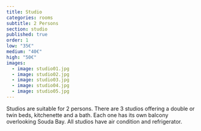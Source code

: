 ```yaml
---
title: Studio
categories: rooms
subtitle: 2 Persons
section: studio
published: true
order: 1
low: "35€"
medium: "40€"
high: "50€"
images:
  - image: studio01.jpg
  - image: studio02.jpg
  - image: studio03.jpg
  - image: studio04.jpg
  - image: studio05.jpg
---
```


Studios are suitable for 2 persons. 
There are 3 studios offering a double or twin beds, kitchenette and a bath. 
Each one has its own balcony overlooking Souda Bay. All studios have air condition and refrigerator.


